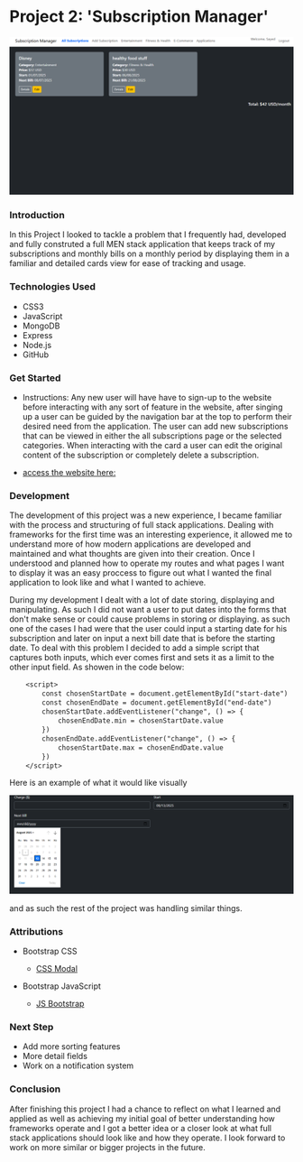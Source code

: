 # Project 2: 'Subscription Manager' 

![Image of the site interface](/public/images/sub-manager-interface.PNG)

### Introduction

In this Project I looked to tackle a problem that I frequently had, developed and fully construted a full MEN stack application that keeps track of my subscriptions and monthly bills on a monthly period by displaying them in a familiar and detailed cards view for ease of tracking and usage. 

### Technologies Used

- CSS3
- JavaScript
- MongoDB
- Express
- Node.js
- GitHub

### Get Started

- Instructions: Any new user will have have to sign-up to the website before interacting with any sort of feature in the website, after singing up a user can be guided by the navigation bar at the top to perform their desired need from the application. The user can add new subscriptions that can be viewed in either the all subscriptions page or the selected categories. When interacting with the card a user can edit the original content of the subscription or completely delete a subscription.

- [access the website here:](https://subscription-manager-1m0z.onrender.com/)

### Development

The development of this project was a new experience, I became familiar with the process and structuring of full stack applications. Dealing with frameworks for the first time was an interesting experience, it allowed me to understand more of how modern applications are developed and maintained and what thoughts are given into their creation. Once I understood and planned how to operate my routes and what pages I want to display it was an easy proccess to figure out what I wanted the final application to look like and what I wanted to achieve.

During my development I dealt with a lot of date storing, displaying and manipulating. As such I did not want a user to put dates into the forms that don't make sense or could cause problems in storing or displaying. as such one of the cases I had were that the user could input a starting date for his subscription and later on input a next bill date that is before the starting date. To deal with this problem I decided to add a simple script that captures both inputs, which ever comes first and sets it as a limit to the other input field. As showen in the code below:


``` 
    <script>
        const chosenStartDate = document.getElementById("start-date")
        const chosenEndDate = document.getElementById("end-date")
        chosenStartDate.addEventListener("change", () => {
            chosenEndDate.min = chosenStartDate.value
        })
        chosenEndDate.addEventListener("change", () => {
            chosenStartDate.max = chosenEndDate.value
        })
    </script>
```

Here is an example of what it would like visually 

![locked dates example](/public/images/script-example.PNG)

and as such the rest of the project was handling similar things. 

### Attributions

- Bootstrap CSS 
    - [CSS Modal](https://getbootstrap.com/docs/4.0/components/modal/) 

- Bootstrap JavaScript
    - [JS Bootstrap](https://getbootstrap.com/docs/3.4/javascript/)

### Next Step

- Add more sorting features
- More detail fields
- Work on a notification system

### Conclusion

After finishing this project I had a chance to reflect on what I learned and applied as well as achieving my initial goal of better understanding how frameworks operate and I got a better idea or a closer look at what full stack applications should look like and how they operate. I look forward to work on more similar or bigger projects in the future.